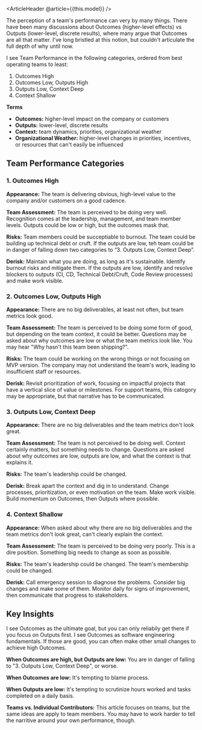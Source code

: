 <ArticleHeader @article={{this.model}} />

The perception of a team's performance can very by many things. There have been many discussions about Outcomes (higher-level effects) vs Outputs (lower-level, discrete results), where many argue that Outcomes are all that matter. I've long bristled at this notion, but couldn't articulate the full depth of why until now.

I see Team Performance in the following categories, ordered from best operating teams to least:

1. Outcomes High
1. Outcomes Low, Outputs High
1. Outputs Low, Context Deep
1. Context Shallow


**Terms**

- **Outcomes:** higher-level impact on the company or customers
- **Outputs:** lower-level, discrete results
- **Context:** team dynamics, priorities, organizational weather
- **Organizational Weather:** higher-level changes in priorities, incentives, or resources that can't easily be influenced


## Team Performance Categories

### 1. Outcomes High

**Appearance:** The team is delivering obvious, high-level value to the company and/or customers on a good cadence.

**Team Assessment:** The team is perceived to be doing very well. Recognition comes at the leadership, management, and team member levels. Outputs could be low or high, but the outcomes mask that.

**Risks:** Team members could be succeptiable to burnout. The team could be building up technical debt or cruft. If the outputs are low, teh team could be in danger of falling down two categories to “3. Outputs Low, Context Deep”.

**Derisk:** Maintain what you are doing, as long as it's sustainable. Identify burnout risks and mitigate them. If the outputs are low, identify and resolve blockers to outputs (CI, CD, Technical Debt/Cruft, Code Review processes) and make work visible.


### 2. Outcomes Low, Outputs High

**Appearance:** There are no big deliverables, at least not often, but team metrics look good.

**Team Assessment:** The team is perceived to be doing some form of good, but depending on the team context, it could be better. Questions may be asked about why outcomes are low or what the team metrics look like. You may hear "Why hasn't this team been shipping?".

**Risks:** The team could be working on the wrong things or not focusing on MVP version. The company may not understand the team's work, leading to insufficient staff or resources.

**Derisk:** Revisit prioritization of work, focusing on impactful projects that have a vertical slice of value or milestones. For support teams, this catogory may be appropriate, but that narrative has to be communicated.


### 3. Outputs Low, Context Deep

**Appearance:** There are no big deliverables and the team metrics don't look great.

**Team Assessment:** The team is not perceived to be doing well. Context certainly matters, but something needs to change. Questions are asked about why outcomes are low, outputs are low, and what the context is that explains it.

**Risks:** The team's leadership could be changed.

**Derisk:** Break apart the context and dig in to understand. Change processes, prioritization, or even motivation on the team. Make work visible. Build momentum on Outcomes, then Outputs where possible.


### 4. Context Shallow

**Appearance:** When asked about why there are no big deliverables and the team metrics don't look great, can't clearly explain the context.

**Team Assessment:** The team is perceived to be doing very poorly. This is a dire position. Something big needs to change as soon as possible.

**Risks:** The team's leadership could be changed. The team's membership could be changed.

**Derisk:** Call emergency session to diagnose the problems. Consider big changes and make some of them. Monitor daily for signs of improvement, then communicate that progress to stakeholders.


## Key Insights

I see Outcomes as the ultimate goal, but you can only reliabily get there if you focus on Outputs first. I see Outcomes as software engineering fundamentals. If those are good, you can often make other small changes to achieve high Outcomes.

**When Outcomes are high, but Outputs are low:** You are in danger of falling to "3. Outputs Low, Context Deep", or worse.

**When Outcomes are low:** It's tempting to blame process.

**When Outputs are low:** It's tempting to scrutinize hours worked and tasks completed on a daily basis.

**Teams vs. Individual Contributors:** This article focuses on teams, but the same ideas are apply to team members. You may have to work harder to tell the narritive around your own performance, though.
